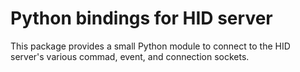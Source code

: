 # Python bindings for HID server

This package provides a small Python module to connect to the HID server's
various commad, event, and connection sockets.

